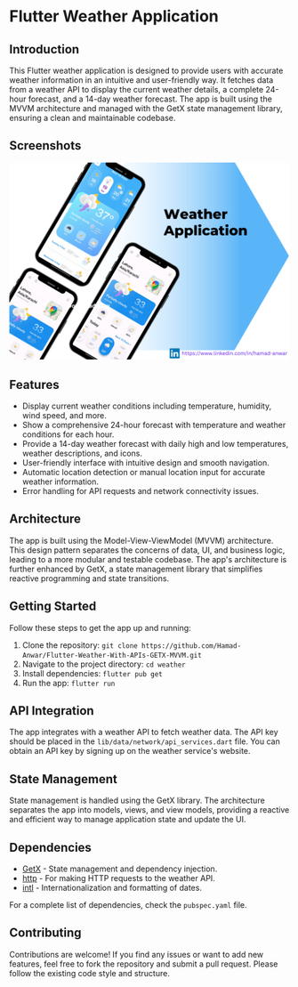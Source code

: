 # Flutter Weather Application

## Introduction

This Flutter weather application is designed to provide users with accurate weather information in an intuitive and user-friendly way. It fetches data from a weather API to display the current weather details, a complete 24-hour forecast, and a 14-day weather forecast. The app is built using the MVVM architecture and managed with the GetX state management library, ensuring a clean and maintainable codebase.

## Screenshots

<img src="demo.png">


## Features

- Display current weather conditions including temperature, humidity, wind speed, and more.
- Show a comprehensive 24-hour forecast with temperature and weather conditions for each hour.
- Provide a 14-day weather forecast with daily high and low temperatures, weather descriptions, and icons.
- User-friendly interface with intuitive design and smooth navigation.
- Automatic location detection or manual location input for accurate weather information.
- Error handling for API requests and network connectivity issues.

## Architecture

The app is built using the Model-View-ViewModel (MVVM) architecture. This design pattern separates the concerns of data, UI, and business logic, leading to a more modular and testable codebase. The app's architecture is further enhanced by GetX, a state management library that simplifies reactive programming and state transitions.

## Getting Started

Follow these steps to get the app up and running:

1. Clone the repository: `git clone https://github.com/Hamad-Anwar/Flutter-Weather-With-APIs-GETX-MVVM.git`
2. Navigate to the project directory: `cd weather`
3. Install dependencies: `flutter pub get`
4. Run the app: `flutter run`

## API Integration

The app integrates with a weather API to fetch weather data. The API key should be placed in the `lib/data/network/api_services.dart` file. You can obtain an API key by signing up on the weather service's website.

## State Management

State management is handled using the GetX library. The architecture separates the app into models, views, and view models, providing a reactive and efficient way to manage application state and update the UI.

## Dependencies

- [GetX](https://pub.dev/packages/get) - State management and dependency injection.
- [http](https://pub.dev/packages/http) - For making HTTP requests to the weather API.
- [intl](https://pub.dev/packages/intl) - Internationalization and formatting of dates.

For a complete list of dependencies, check the `pubspec.yaml` file.

## Contributing

Contributions are welcome! If you find any issues or want to add new features, feel free to fork the repository and submit a pull request. Please follow the existing code style and structure.

